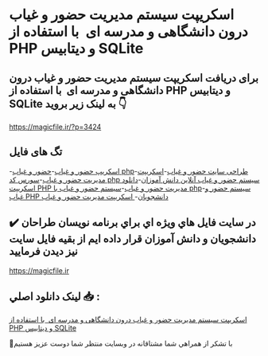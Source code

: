 # اسکریپت سیستم مدیریت حضور و غیاب درون دانشگاهی و مدرسه ای  با استفاده از PHP و دیتابیس SQLite

## برای دریافت اسکریپت سیستم مدیریت حضور و غیاب درون دانشگاهی و مدرسه ای  با استفاده از PHP و دیتابیس SQLite به لینک زیر بروید 👇

https://magicfile.ir/?p=3424

## تگ های فایل

-[اسکریپ حضور و غیاب](https://magicfile.ir/product/%d8%a7%d8%b3%da%a9%d8%b1%db%8c%d9%be%d8%aa-%d8%b3%db%8c%d8%b3%d8%aa%d9%85-%d9%85%d8%af%db%8c%d8%b1%db%8c%d8%aa-%d8%ad%d8%b6%d9%88%d8%b1-%d8%ba%db%8c%d8%a7%d8%a8-%d8%af%d8%b1%d9%88%d9%86-%d8%af%d8%a7%d9%86%d8%b4%da%af%d8%a7%d9%87%db%8c-%d9%85%d8%af%d8%b1%d8%b3%d9%87-%d8%a7%db%8cphp/)-[حضور و غیاب php](https://magicfile.ir/product/%d8%a7%d8%b3%da%a9%d8%b1%db%8c%d9%be%d8%aa-%d8%b3%db%8c%d8%b3%d8%aa%d9%85-%d9%85%d8%af%db%8c%d8%b1%db%8c%d8%aa-%d8%ad%d8%b6%d9%88%d8%b1-%d8%ba%db%8c%d8%a7%d8%a8-%d8%af%d8%b1%d9%88%d9%86-%d8%af%d8%a7%d9%86%d8%b4%da%af%d8%a7%d9%87%db%8c-%d9%85%d8%af%d8%b1%d8%b3%d9%87-%d8%a7%db%8cphp/)-[طراحی سایت حضور و غیاب](https://magicfile.ir/product/%d8%a7%d8%b3%da%a9%d8%b1%db%8c%d9%be%d8%aa-%d8%b3%db%8c%d8%b3%d8%aa%d9%85-%d9%85%d8%af%db%8c%d8%b1%db%8c%d8%aa-%d8%ad%d8%b6%d9%88%d8%b1-%d8%ba%db%8c%d8%a7%d8%a8-%d8%af%d8%b1%d9%88%d9%86-%d8%af%d8%a7%d9%86%d8%b4%da%af%d8%a7%d9%87%db%8c-%d9%85%d8%af%d8%b1%d8%b3%d9%87-%d8%a7%db%8cphp/)-[اسکریپت مدیریت حضور و غیاب](https://magicfile.ir/product/%d8%a7%d8%b3%da%a9%d8%b1%db%8c%d9%be%d8%aa-%d8%b3%db%8c%d8%b3%d8%aa%d9%85-%d9%85%d8%af%db%8c%d8%b1%db%8c%d8%aa-%d8%ad%d8%b6%d9%88%d8%b1-%d8%ba%db%8c%d8%a7%d8%a8-%d8%af%d8%b1%d9%88%d9%86-%d8%af%d8%a7%d9%86%d8%b4%da%af%d8%a7%d9%87%db%8c-%d9%85%d8%af%d8%b1%d8%b3%d9%87-%d8%a7%db%8cphp/)-[سورس کد php سیستم حضور و غیاب آنلاین دانش آموزان](https://magicfile.ir/product/%d8%a7%d8%b3%da%a9%d8%b1%db%8c%d9%be%d8%aa-%d8%b3%db%8c%d8%b3%d8%aa%d9%85-%d9%85%d8%af%db%8c%d8%b1%db%8c%d8%aa-%d8%ad%d8%b6%d9%88%d8%b1-%d8%ba%db%8c%d8%a7%d8%a8-%d8%af%d8%b1%d9%88%d9%86-%d8%af%d8%a7%d9%86%d8%b4%da%af%d8%a7%d9%87%db%8c-%d9%85%d8%af%d8%b1%d8%b3%d9%87-%d8%a7%db%8cphp/)-[دانلود اسکریپت PHP مدیریت حضور و غیاب](https://magicfile.ir/product/%d8%a7%d8%b3%da%a9%d8%b1%db%8c%d9%be%d8%aa-%d8%b3%db%8c%d8%b3%d8%aa%d9%85-%d9%85%d8%af%db%8c%d8%b1%db%8c%d8%aa-%d8%ad%d8%b6%d9%88%d8%b1-%d8%ba%db%8c%d8%a7%d8%a8-%d8%af%d8%b1%d9%88%d9%86-%d8%af%d8%a7%d9%86%d8%b4%da%af%d8%a7%d9%87%db%8c-%d9%85%d8%af%d8%b1%d8%b3%d9%87-%d8%a7%db%8cphp/)-[سیستم حضور و غیاب با php](https://magicfile.ir/product/%d8%a7%d8%b3%da%a9%d8%b1%db%8c%d9%be%d8%aa-%d8%b3%db%8c%d8%b3%d8%aa%d9%85-%d9%85%d8%af%db%8c%d8%b1%db%8c%d8%aa-%d8%ad%d8%b6%d9%88%d8%b1-%d8%ba%db%8c%d8%a7%d8%a8-%d8%af%d8%b1%d9%88%d9%86-%d8%af%d8%a7%d9%86%d8%b4%da%af%d8%a7%d9%87%db%8c-%d9%85%d8%af%d8%b1%d8%b3%d9%87-%d8%a7%db%8cphp/)-[سیستم حضور و غیاب PHP  دانشجویان](https://magicfile.ir/product/%d8%a7%d8%b3%da%a9%d8%b1%db%8c%d9%be%d8%aa-%d8%b3%db%8c%d8%b3%d8%aa%d9%85-%d9%85%d8%af%db%8c%d8%b1%db%8c%d8%aa-%d8%ad%d8%b6%d9%88%d8%b1-%d8%ba%db%8c%d8%a7%d8%a8-%d8%af%d8%b1%d9%88%d9%86-%d8%af%d8%a7%d9%86%d8%b4%da%af%d8%a7%d9%87%db%8c-%d9%85%d8%af%d8%b1%d8%b3%d9%87-%d8%a7%db%8cphp/)-[ اسکریپت مدیریت حضور و غیاب](https://magicfile.ir/product/%d8%a7%d8%b3%da%a9%d8%b1%db%8c%d9%be%d8%aa-%d8%b3%db%8c%d8%b3%d8%aa%d9%85-%d9%85%d8%af%db%8c%d8%b1%db%8c%d8%aa-%d8%ad%d8%b6%d9%88%d8%b1-%d8%ba%db%8c%d8%a7%d8%a8-%d8%af%d8%b1%d9%88%d9%86-%d8%af%d8%a7%d9%86%d8%b4%da%af%d8%a7%d9%87%db%8c-%d9%85%d8%af%d8%b1%d8%b3%d9%87-%d8%a7%db%8cphp/)

## ✔️ در سايت فايل هاي ويژه اي براي برنامه نويسان طراحان دانشجويان و دانش آموزان قرار داده ايم از بقيه فايل سايت نيز ديدن فرماييد

https://magicfile.ir


## لينک دانلود اصلي 📥 :

[اسکریپت سیستم مدیریت حضور و غیاب درون دانشگاهی و مدرسه ای  با استفاده از PHP و دیتابیس SQLite](https://magicfile.ir/product/%d8%a7%d8%b3%da%a9%d8%b1%db%8c%d9%be%d8%aa-%d8%b3%db%8c%d8%b3%d8%aa%d9%85-%d9%85%d8%af%db%8c%d8%b1%db%8c%d8%aa-%d8%ad%d8%b6%d9%88%d8%b1-%d8%ba%db%8c%d8%a7%d8%a8-%d8%af%d8%b1%d9%88%d9%86-%d8%af%d8%a7%d9%86%d8%b4%da%af%d8%a7%d9%87%db%8c-%d9%85%d8%af%d8%b1%d8%b3%d9%87-%d8%a7%db%8cphp/) 


🙏با تشکر از همراهي شما مشتاقانه در وبسایت منتظر شما دوست عزیز هستیم

